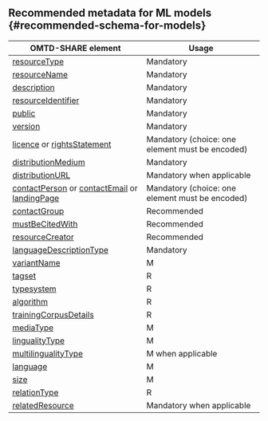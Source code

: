 ## ​Recommended metadata for ML models {#recommended-schema-for-models}


| OMTD-SHARE element | Usage |
| --- | --- |
| [resourceType](/models_resourceType.md) | Mandatory |
| [resourceName](/models_resourceName.md) | Mandatory |
| [description](/models_description.md) | Mandatory  |
| [resourceIdentifier](/models_identifier.md) | Mandatory |
| [public](/public.md) | Mandatory |
| [version](/version.md) | Mandatory |
| [licence](/licence.md) or [rightsStatement](/rightsStatement.md)  | Mandatory (choice: one element must be encoded) |
| [distributionMedium](/models_distributionMedium.md) | Mandatory |
| [distributionURL](/distributionURL.md) | Mandatory when applicable |
| [contactPerson](/contactPerson.md) or [contactEmail](/contactEmail.md) or [landingPage](/landingPage.md) | Mandatory (choice: one element must be encoded) |
| [contactGroup](/models_contactGroup.md) | Recommended |
| [mustBeCitedWith](/mustBeCitedWith.md) | Recommended |
| [resourceCreator](/resourceCreator.md) | Recommended |
| [languageDescriptionType](/models_languageDescriptionType.md) | Mandatory |
| [variantName](/models_variantName.md) | M  |
| [tagset](/models_tagset.md) | R  |
| [typesystem](/models_typesystem.md) | R  |
| [algorithm](/models_algorithm.md) | R  |
| [trainingCorpusDetails](/models_trainingCorpusDetails.md) | R  |
| [mediaType](/models_mediaType.md) | M  |
| [lingualityType](/models_lingualityType.md) | M  |
| [multilingualityType](/models_multilingualityType.md) | M when applicable  |
| [language](/models_language.md) | M  |
| [size](/models_size.md) | M  |
| [relationType](/models_relationType.md)  | R  |
| [relatedResource](/models_relatedResource.md)  | Mandatory when applicable  |
